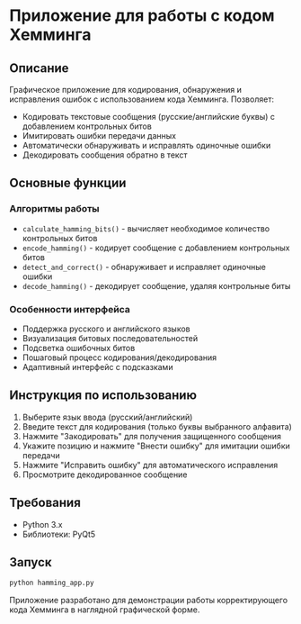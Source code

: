 # Приложение для работы с кодом Хемминга

## Описание
Графическое приложение для кодирования, обнаружения и исправления ошибок с использованием кода Хемминга. Позволяет:
- Кодировать текстовые сообщения (русские/английские буквы) с добавлением контрольных битов
- Имитировать ошибки передачи данных
- Автоматически обнаруживать и исправлять одиночные ошибки
- Декодировать сообщения обратно в текст

## Основные функции

### Алгоритмы работы
- `calculate_hamming_bits()` - вычисляет необходимое количество контрольных битов
- `encode_hamming()` - кодирует сообщение с добавлением контрольных битов
- `detect_and_correct()` - обнаруживает и исправляет одиночные ошибки
- `decode_hamming()` - декодирует сообщение, удаляя контрольные биты

### Особенности интерфейса
- Поддержка русского и английского языков
- Визуализация битовых последовательностей
- Подсветка ошибочных битов
- Пошаговый процесс кодирования/декодирования
- Адаптивный интерфейс с подсказками

## Инструкция по использованию
1. Выберите язык ввода (русский/английский)
2. Введите текст для кодирования (только буквы выбранного алфавита)
3. Нажмите "Закодировать" для получения защищенного сообщения
4. Укажите позицию и нажмите "Внести ошибку" для имитации ошибки передачи
5. Нажмите "Исправить ошибку" для автоматического исправления
6. Просмотрите декодированное сообщение

## Требования
- Python 3.x
- Библиотеки: PyQt5

## Запуск
```bash
python hamming_app.py
```

Приложение разработано для демонстрации работы корректирующего кода Хемминга в наглядной графической форме.
